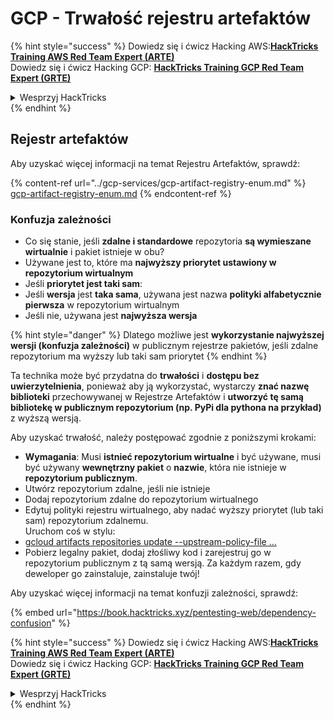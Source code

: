 # GCP - Trwałość rejestru artefaktów

{% hint style="success" %}
Dowiedz się i ćwicz Hacking AWS:<img src="/.gitbook/assets/image.png" alt="" data-size="line">[**HackTricks Training AWS Red Team Expert (ARTE)**](https://training.hacktricks.xyz/courses/arte)<img src="/.gitbook/assets/image.png" alt="" data-size="line">\
Dowiedz się i ćwicz Hacking GCP: <img src="/.gitbook/assets/image (2).png" alt="" data-size="line">[**HackTricks Training GCP Red Team Expert (GRTE)**<img src="/.gitbook/assets/image (2).png" alt="" data-size="line">](https://training.hacktricks.xyz/courses/grte)

<details>

<summary>Wesprzyj HackTricks</summary>

* Sprawdź [**plany subskrypcyjne**](https://github.com/sponsors/carlospolop)!
* **Dołącz do** 💬 [**grupy Discord**](https://discord.gg/hRep4RUj7f) lub [**grupy telegramowej**](https://t.me/peass) lub **śledź** nas na **Twitterze** 🐦 [**@hacktricks\_live**](https://twitter.com/hacktricks\_live)**.**
* **Dziel się trikami hakerskimi, przesyłając PR-y do** [**HackTricks**](https://github.com/carlospolop/hacktricks) i [**HackTricks Cloud**](https://github.com/carlospolop/hacktricks-cloud) na githubie.

</details>
{% endhint %}

## Rejestr artefaktów

Aby uzyskać więcej informacji na temat Rejestru Artefaktów, sprawdź:

{% content-ref url="../gcp-services/gcp-artifact-registry-enum.md" %}
[gcp-artifact-registry-enum.md](../gcp-services/gcp-artifact-registry-enum.md)
{% endcontent-ref %}

### Konfuzja zależności

* Co się stanie, jeśli **zdalne i standardowe** repozytoria **są wymieszane wirtualnie** i pakiet istnieje w obu?
* Używane jest to, które ma **najwyższy priorytet ustawiony w repozytorium wirtualnym**
* Jeśli **priorytet jest taki sam**:
* Jeśli **wersja** jest **taka sama**, używana jest nazwa **polityki alfabetycznie pierwsza** w repozytorium wirtualnym
* Jeśli nie, używana jest **najwyższa wersja**

{% hint style="danger" %}
Dlatego możliwe jest **wykorzystanie najwyższej wersji (konfuzja zależności)** w publicznym rejestrze pakietów, jeśli zdalne repozytorium ma wyższy lub taki sam priorytet
{% endhint %}

Ta technika może być przydatna do **trwałości** i **dostępu bez uwierzytelnienia**, ponieważ aby ją wykorzystać, wystarczy **znać nazwę biblioteki** przechowywanej w Rejestrze Artefaktów i **utworzyć tę samą bibliotekę w publicznym repozytorium (np. PyPi dla pythona na przykład)** z wyższą wersją.

Aby uzyskać trwałość, należy postępować zgodnie z poniższymi krokami:

* **Wymagania**: Musi **istnieć repozytorium wirtualne** i być używane, musi być używany **wewnętrzny pakiet** o **nazwie**, która nie istnieje w **repozytorium publicznym**.
* Utwórz repozytorium zdalne, jeśli nie istnieje
* Dodaj repozytorium zdalne do repozytorium wirtualnego
* Edytuj polityki rejestru wirtualnego, aby nadać wyższy priorytet (lub taki sam) repozytorium zdalnemu.\
Uruchom coś w stylu:
* [gcloud artifacts repositories update --upstream-policy-file ...](https://cloud.google.com/sdk/gcloud/reference/artifacts/repositories/update#--upstream-policy-file)
* Pobierz legalny pakiet, dodaj złośliwy kod i zarejestruj go w repozytorium publicznym z tą samą wersją. Za każdym razem, gdy deweloper go zainstaluje, zainstaluje twój!

Aby uzyskać więcej informacji na temat konfuzji zależności, sprawdź:

{% embed url="https://book.hacktricks.xyz/pentesting-web/dependency-confusion" %}

{% hint style="success" %}
Dowiedz się i ćwicz Hacking AWS:<img src="/.gitbook/assets/image.png" alt="" data-size="line">[**HackTricks Training AWS Red Team Expert (ARTE)**](https://training.hacktricks.xyz/courses/arte)<img src="/.gitbook/assets/image.png" alt="" data-size="line">\
Dowiedz się i ćwicz Hacking GCP: <img src="/.gitbook/assets/image (2).png" alt="" data-size="line">[**HackTricks Training GCP Red Team Expert (GRTE)**<img src="/.gitbook/assets/image (2).png" alt="" data-size="line">](https://training.hacktricks.xyz/courses/grte)

<details>

<summary>Wesprzyj HackTricks</summary>

* Sprawdź [**plany subskrypcyjne**](https://github.com/sponsors/carlospolop)!
* **Dołącz do** 💬 [**grupy Discord**](https://discord.gg/hRep4RUj7f) lub [**grupy telegramowej**](https://t.me/peass) lub **śledź** nas na **Twitterze** 🐦 [**@hacktricks\_live**](https://twitter.com/hacktricks\_live)**.**
* **Dziel się trikami hakerskimi, przesyłając PR-y do** [**HackTricks**](https://github.com/carlospolop/hacktricks) i [**HackTricks Cloud**](https://github.com/carlospolop/hacktricks-cloud) na githubie.

</details>
{% endhint %}
